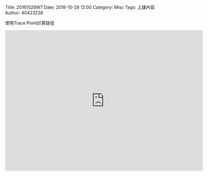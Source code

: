 Title: 20161028W7
Date: 2016-10-28 12:00
Category: Misc
Tags: 上課內容
Author: 40423238
<!-- PELICAN_END_SUMMARY -->
<p>使用Trace Point計算路徑<p>
<iframe src="https://player.vimeo.com/video/192092857" width="640" height="457" frameborder="0" webkitallowfullscreen mozallowfullscreen allowfullscreen></iframe>